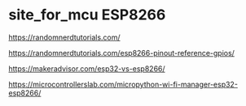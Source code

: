 # site_for_mcu ESP8266

https://randomnerdtutorials.com/


https://randomnerdtutorials.com/esp8266-pinout-reference-gpios/


https://makeradvisor.com/esp32-vs-esp8266/

https://microcontrollerslab.com/micropython-wi-fi-manager-esp32-esp8266/
